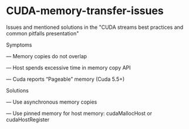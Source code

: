 # CUDA-memory-transfer-issues
Issues and mentioned solutions in the "CUDA streams best practices and common pitfalls presentation"

Symptoms

— Memory copies do not overlap

— Host spends excessive time in memory copy API

— Cuda reports “Pageable” memory (Cuda 5.5+)

Solutions

— Use asynchronous memory copies

— Use pinned memory for host memory: cudaMallocHost or cudaHostRegister

